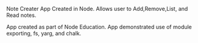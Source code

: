 Note Creater App Created in Node. Allows user to Add,Remove,List, and Read notes.

App created as part of Node Education. App demonstrated use of module exporting, fs, yarg, and chalk.
